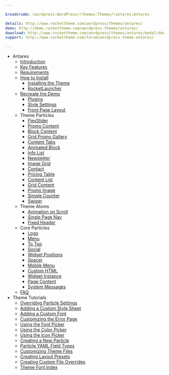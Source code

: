 ```yaml
---

breadcrumb: /wordpress:WordPress/!themes:Themes/!antares:Antares

details: http://www.rockettheme.com/wordpress/themes/antares/
demo: http://demo.rockettheme.com/wordpress-themes/antares/
download: http://www.rockettheme.com/wordpress/themes/antares/modal/downloads
support: http://www.rockettheme.com/forum/wordpress-theme-antares/

---
```


* Antares
    * [Introduction]()
    * [Key Features](INDEX.md#key-features)
    * [Requirements](INDEX.md#requirements)
    * [How to Install](../../start/themes.md#how-to-install)
        * [Installing the Theme](http://docs.gantry.org/gantry5/basics/installation#installing-a-gantry-theme)
        * [RocketLauncher](../../start/rocketlauncher.md)
    * [Recreate the Demo](demo.md)
        * [Plugins](demo.md#recommended-plugins)
        * [Style Settings](demo_settings.md)
        * [Front Page Layout](layout.md)
    - Theme Particles
        + [FlexSlider](particle_flexslider.md)
        + [Promo Content](particle_promocontent.md)
        + [Block Content](particle_block.md)
        + [Grid Promo Gallery](particle_gridpromogallery.md)
        + [Content Tabs](particle_tabs.md)
        + [Animated Block](particle_animatedblock.md)
        + [Info List](particle_info.md)
        + [Newsletter](particle_newsletter.md)
        + [Image Grid](particle_image.md)
        + [Contact](particle_contact.md)
        + [Pricing Table](particle_pricing.md)
        + [Content List](particle_contentlist.md)
        + [Grid Content](particle_gridcontent.md)
        + [Promo Image](particle_promoimage.md)
        + [Simple Counter](particle_simplecounter.md)
        + [Swiper](particle_swiper.md)
    - Theme Atoms
        - [Animation on Scroll](atom_aos.md) 
        - [Single Page Nav](atom_singlepagenav.md)
        - [Fixed Header](atom_fixedheader.md)
    - Core Particles 
        + [Logo](http://docs.gantry.org/gantry5/particles/logo)
        + [Menu](http://docs.gantry.org/gantry5/particles/menu-control)
        + [To Top](http://docs.gantry.org/gantry5/particles/to-top)
        + [Social](http://docs.gantry.org/gantry5/particles/social)
        + [Widget Positions](http://docs.gantry.org/gantry5/particles/position)
        + [Spacer](http://docs.gantry.org/gantry5/particles/spacer)
        + [Mobile Menu](http://docs.gantry.org/gantry5/particles/mobile-menu)
        + [Custom HTML](http://docs.gantry.org/gantry5/particles/custom-html)
        + [Widget Instance](http://docs.gantry.org/gantry5/particles/module-instance)
        + [Page Content](http://docs.gantry.org/gantry5/particles/page-content)
        + [System Messages](http://docs.gantry.org/gantry5/particles/system-messages)
    * [FAQ](faq.md)
* Theme Tutorials
    - [Overriding Particle Settings](http://docs.gantry.org/gantry5/tutorials/overriding-particle-settings)
    - [Adding a Custom Style Sheet](http://docs.gantry.org/gantry5/tutorials/adding-a-custom-style-sheet)
    - [Adding a Custom Font](http://docs.gantry.org/gantry5/tutorials/fonts)
    - [Customizing the Error Page](http://docs.gantry.org/gantry5/tutorials/customize-the-error-page)
    - [Using the Font Picker](http://docs.gantry.org/gantry5/tutorials/using-the-font-picker)
    - [Using the Color Picker](http://docs.gantry.org/gantry5/tutorials/using-the-color-picker)
    - [Using the Icon Picker](http://docs.gantry.org/gantry5/tutorials/using-the-icon-picker)
    - [Creating a New Particle](http://docs.gantry.org/gantry5/advanced/creating-a-new-particle)
    - [Particle YAML Field Types](http://docs.gantry.org/gantry5/advanced/particle-yaml-field-types)
    - [Customizing Theme Files](http://docs.gantry.org/gantry5/advanced/customizing-theme-files)
    - [Creating Layout Presets](http://docs.gantry.org/gantry5/advanced/creating-layout-presets)
    - [Creating Custom File Overrides](http://docs.gantry.org/gantry5/advanced/file-overrides)
    - [Theme Font Index](../../../technical_tips/general/font_index.md)
